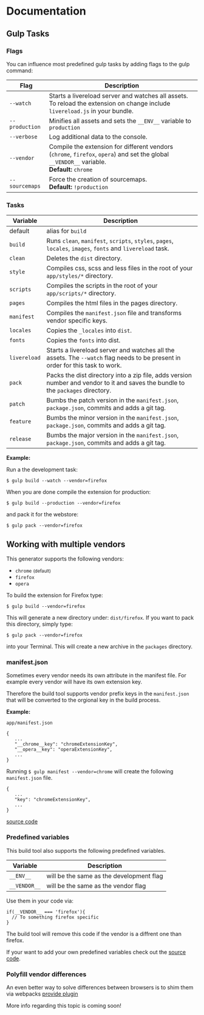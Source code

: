 # Documentation

## Gulp Tasks

### Flags

You can influence most predefined gulp tasks by adding flags to the gulp command:

| Flag           | Description                                                                                                                                                    |
|----------------|----------------------------------------------------------------------------------------------------------------------------------------------------------------|
| `--watch`      | Starts a livereload server and watches all assets. <br>To reload the extension on change include `livereload.js` in your bundle.                               |
| `--production` | Minifies all assets and sets the `__ENV__` variable to `production`                                                                                            |
| `--verbose`    | Log additional data to the console.                                                                                                                            |
| `--vendor`     | Compile the extension for different vendors (`chrome`, `firefox`, `opera`) and set the global `__VENDOR__` variable. <br>**Default:** `chrome`                 |
| `--sourcemaps` | Force the creation of sourcemaps. <br>**Default:** `!production`                                                                                               |

### Tasks

| Variable     | Description                                                                                                                      |
|--------------|----------------------------------------------------------------------------------------------------------------------------------|
| default      | alias for `build`                                                                                                                |
| `build`      | Runs `clean`,  `manifest`, `scripts`, `styles`, `pages`, `locales`, `images`, `fonts` and `livereload` task.                     |
| `clean`      | Deletes the `dist` directory.                                                                                                    |
| `style`      | Compiles css, scss and less files in the root of your `app/styles/*` directory.                                                  |
| `scripts`    | Compiles the scripts in the root of your `app/scripts/*` directory.                                                              |
| `pages`      | Compiles the html files in the pages directory.                                                                                  |
| `manifest`   | Compiles the `manifest.json` file and transforms vendor specific keys.                                                           |
| `locales`    | Copies the `_locales` into `dist`.                                                                                               |
| `fonts`      | Copies the `fonts` into dist.                                                                                                    |
| `livereload` | Starts a livereload server and watches all the assets. The `--watch` flag needs to be present in order for this task to work.    |
| `pack`       | Packs the dist directory into a zip file, adds version number and vendor to it and saves the bundle to the `packages` directory. |
| `patch`      | Bumbs the patch version in the `manifest.json`,  `package.json`, commits and adds a git tag.                                     |
| `feature`    | Bumbs the minor version in the `manifest.json`, `package.json`, commits and adds a git tag.                                      |
| `release`    | Bumbs the major version in the `manifest.json`, `package.json`, commits and adds a git tag.                                      |

**Example:**

Run a the development task:

    $ gulp build --watch --vendor=firefox

When you are done compile the extension for production:

	$ gulp build --production --vendor=firefox

and pack it for the webstore:

	$ gulp pack --vendor=firefox


## Working with multiple vendors

This generator supports the following vendors:

  * `chrome` <small>(default)</small>
  * `firefox`
  * `opera`

To build the extension for Firefox type:

    $ gulp build --vendor=firefox
  
This will generate a new directory under: `dist/firefox`.
If you want to pack this directory, simply type:

    $ gulp pack --vendor=firefox

into your Terminal. 
This will create a new archive in the `packages` directory.

### manifest.json

Sometimes every vendor needs its own attribute in the manifest file.
For example every vendor will have its own extension key.

Therefore the build tool supports vendor prefix keys in the `manifest.json` that will be converted to the orgional key in the build process.

**Example:** 

`app/manifest.json`

    {
       ...
       "__chrome__key": "chromeExtensionKey",
       "__opera__key": "operaExtensionKey",
       ...
    }
  
Running `$ gulp manifest --vendor=chrome` will create the following `manifest.json` file.

    {
       ...
       "key": "chromeExtensionKey",
       ...
    }


[source code](app/templates/tasks/lib/applyBrowserPrefixesFor.js)

### Predefined variables

This build tool also supports the following predefined variables. 

| Variable     | Description                              |
|--------------|------------------------------------------|
| `__ENV__`    | will be the same as the development flag |
| `__VENDOR__` | will be the same as the vendor flag      |

Use them in your code via:

    if(__VENDOR__ === 'firefox'){
      // To something firefox specific
    }

The build tool will remove this code if the vendor is a diffrent one than firefox.

If your want to add your own predefined variables check out the [source code](app/templates/tasks/scripts.js).

### Polyfill vendor differences

An even better way to solve differences between browsers is to shim them via webpacks [provide plugin](https://webpack.github.io/docs/list-of-plugins.html#provideplugin)

More info regarding this topic is coming soon!

